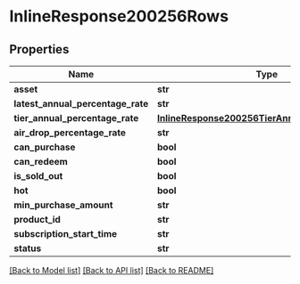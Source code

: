 # InlineResponse200256Rows

## Properties
Name | Type | Description | Notes
------------ | ------------- | ------------- | -------------
**asset** | **str** |  | 
**latest_annual_percentage_rate** | **str** |  | 
**tier_annual_percentage_rate** | [**InlineResponse200256TierAnnualPercentageRate**](InlineResponse200256TierAnnualPercentageRate.md) |  | 
**air_drop_percentage_rate** | **str** |  | 
**can_purchase** | **bool** |  | 
**can_redeem** | **bool** |  | 
**is_sold_out** | **bool** |  | 
**hot** | **bool** |  | 
**min_purchase_amount** | **str** |  | 
**product_id** | **str** |  | 
**subscription_start_time** | **str** |  | 
**status** | **str** |  | 

[[Back to Model list]](../README.md#documentation-for-models) [[Back to API list]](../README.md#documentation-for-api-endpoints) [[Back to README]](../README.md)

